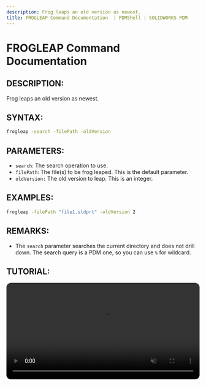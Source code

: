 ```yaml
---
description: Frog leaps an old version as newest. 
title: FROGLEAP Command Documentation  | PDMShell | SOLIDWORKS PDM
---
```

# FROGLEAP Command Documentation

## DESCRIPTION:
Frog leaps an old version as newest. 

## SYNTAX:
```bash
frogleap -search -filePath -oldVersion
```
## PARAMETERS:
- `search`: The search operation to use.
- `filePath`: The file(s) to be frog leaped. This is the default parameter.
- `oldVersion:` The old version to leap. This is an integer.

## EXAMPLES:
``` bash
frogleap -filePath "file1.sldprt" -oldVersion 2
```
## REMARKS:
- The `search` parameter searches the current directory and does not drill down. The search query is a PDM one, so you can use `%` for wildcard.

## TUTORIAL:
 <video src="https://bluebyte.biz/wp-content/pdmshellvideos/frogleap.mp4" autoplay muted controls style="width: 100%; border-radius: 12px;"></video>
